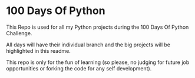 # 100 Days Of Python

This Repo is used for all my Python projects during the 100 Days Of Python Challenge.

All days will have their individual branch and the big projects will be highlighted in this readme.

This repo is only for the fun of learning (so please, no judging for future job opportunities or forking the code for any self development).

